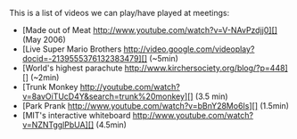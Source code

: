 This is a list of videos we can play/have played at meetings:

* [Made out of Meat http://www.youtube.com/watch?v=V-NAvPzdjj0][] (May 2006)
* [Live Super Mario Brothers http://video.google.com/videoplay?docid=-2139555376132383479][] (~5min)
* [World's highest parachute http://www.kirchersociety.org/blog/?p=448][] (~2min)
* [Trunk Monkey http://youtube.com/watch?v=8avOiTUcD4Y&search=trunk%20monkey][] (3.5 min)
* [Park Prank http://www.youtube.com/watch?v=bBnY28Mo6Is][] (1.5min)
* [MIT's interactive whiteboard http://www.youtube.com/watch?v=NZNTgglPbUA][] (4.5min)
